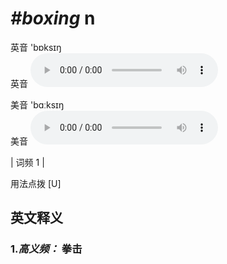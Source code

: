 # ***\#boxing*** n
英音 'bɒksɪŋ  
英音
<audio src="./media/boxing-B.aac" controls="controls"></audio>

美音 'bɑːksɪŋ  
美音
<audio src="./media/boxing.aac" controls="controls"></audio>



| 词频 1 |  

用法点拨  [U]

英文释义
---
### 1.*高义频：* **拳击**  


